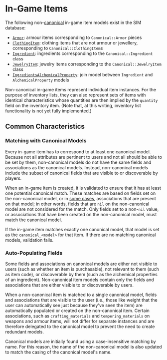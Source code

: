 # In-Game Items

The following non-[canonical](/docs/canonical_models/README.md) in-game item models exist in the SIM database:

* [`Armor`](/app/models/armor.rb): armour items corresponding to `Canonical::Armor` pieces
* [`ClothingItem`](/app/models/clothing_item.rb): clothing items that are not armour or jewellery, corresponding to `Canonical::ClothingItem`s
* [`Ingredient`](/app/models/ingredient.rb): ingredients corresponding to the `Canonical::Ingredient` class
* [`JewelryItem`](/app/models/jewelry_item.rb): jewelry items corresponding to the `Canonical::JewelryItem` class
* [`IngredientsAlchemicalProperty`](/app/models/ingredients_alchemical_property.rb): join model between `Ingredient` and `AlchemicalProperty` models

Non-canonical in-game items represent individual item instances. For the purpose of inventory lists, they can also represent sets of items with identical characteristics whose quantities are then implied by the `quantity` field on the inventory item. (Note that, at this writing, inventory list functionality is not yet fully implemented.)

## Common Characteristics

### Matching with Canonical Models

Every in-game item has to correspond to at least one canonical model. Because not all attributes are pertinent to users and not all should be able to be set by them, non-canonical models do not have the same fields and associations as the canonical models. Instead, non-canonical models include the subset of canonical fields that are visible to or discoverable by players.

When an in-game item is created, it is validated to ensure that it has at least one potential canonical match. These matches are based on fields set on the non-canonical model, or in [some cases](/docs/in_game_items/ingredient.md), associations that are present on that model; in other words, fields that are `nil` on the non-canonical model are not considered for the match. Only fields set to a non-`nil` value, or associations that have been created on the non-canonical model, must match the canonical model.

If the in-game item matches exactly one canonical model, that model is set as the `canonical_<model>` for that item. If there are no matching canonical models, validation fails.

### Auto-Populating Fields

Some fields and associations on canonical models are either not visible to users (such as whether an item is purchasable), not relevant to them (such as item code), or discoverable by them (such as the alchemical properties of an ingredient). Non-canonical item models contain only the fields and associations that are either visible to or discoverable by users.

When a non-canonical item is matched to a single canonical model, fields and associations that are visible to the user (i.e., those like weight that the user can automatically see just because they've seen the item) are automatically populated or created on the non-canonical item. Certain associations, such as `crafting_materials` and `tempering_materials` on weapons and armour items, will not differ for separate instances and are therefore delegated to the canonical model to prevent the need to create redundant models.

Canonical models are initially found using a case-insensitive matching by name. For this reason, the name of the non-canonical model is also updated to match the casing of the canonical model's name.
